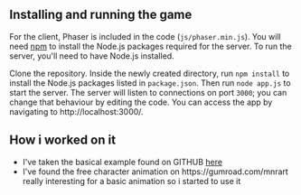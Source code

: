 ## Installing and running the game

For the client, Phaser is included in the code (`js/phaser.min.js`). You will need [npm](https://www.npmjs.com/) to install the Node.js packages required for the server. To run the server, you'll need to have Node.js installed.

Clone the repository. Inside the newly created directory, run `npm install` to install the Node.js packages listed in `package.json`. Then run `node app.js` to start the server. The server will listen to connections on port `3000`; you can change that behaviour by editing the code. You can access the app by navigating to http://localhost:3000/.

## How i worked on it

<ul>
<li>I've taken the basical example found on GITHUB <a href="https://github.com/claudelebrun/easystarjs-phaser"> here </a> </li>

<li>I've found the free character animation on https://gumroad.com/mnrart really interesting for a basic animation so i started to use it </li>
</ul>
